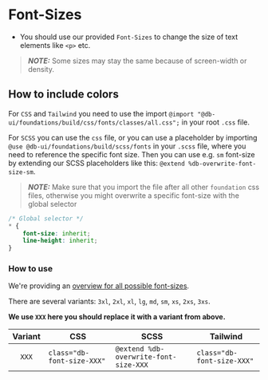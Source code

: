 # Font-Sizes

-   You should use our provided `Font-Sizes` to change the size of text elements like `<p>` etc.

> **_NOTE:_** Some sizes may stay the same because of screen-width or density.

## How to include colors

For `CSS` and `Tailwind` you need to use the import `@import "@db-ui/foundations/build/css/fonts/classes/all.css";` in your root `.css` file.

For `SCSS` you can use the `css` file, or you can use a placeholder by importing `@use @db-ui/foundations/build/scss/fonts` in your `.scss` file, where you need to reference the specific font size.
Then you can use e.g. `sm` font-size by extending our SCSS placeholders like this: `@extend %db-overwrite-font-size-sm`.

> **_NOTE:_** Make sure that you import the file after all other `foundation` css files, otherwise you might overwrite a specific font-size with the global selector

```css
/* Global selector */
* {
	font-size: inherit;
	line-height: inherit;
}
```

### How to use

We're providing an [overview for all possible font-sizes](./overview).

There are several variants: `3xl`, `2xl`, `xl`, `lg`, `md`, `sm`, `xs`, `2xs`, `3xs`.

**We use `XXX` here you should replace it with a variant from above.**

| Variant | CSS                        | SCSS                                  | Tailwind                   |
| :-----: | -------------------------- | ------------------------------------- | -------------------------- |
|  `XXX`  | `class="db-font-size-XXX"` | `@extend %db-overwrite-font-size-XXX` | `class="db-font-size-XXX"` |
